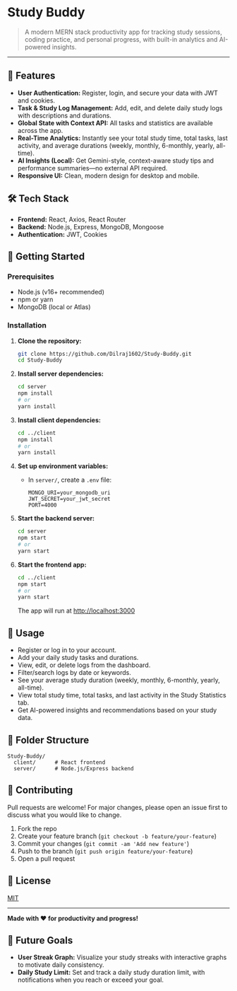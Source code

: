 # Study Buddy

> A modern MERN stack productivity app for tracking study sessions, coding practice, and personal progress, with built-in analytics and AI-powered insights.

---

## 🚀 Features

- **User Authentication:** Register, login, and secure your data with JWT and cookies.
- **Task & Study Log Management:** Add, edit, and delete daily study logs with descriptions and durations.
- **Global State with Context API:** All tasks and statistics are available across the app.
- **Real-Time Analytics:** Instantly see your total study time, total tasks, last activity, and average durations (weekly, monthly, 6-monthly, yearly, all-time).
- **AI Insights (Local):** Get Gemini-style, context-aware study tips and performance summaries—no external API required.
- **Responsive UI:** Clean, modern design for desktop and mobile.

## 🛠️ Tech Stack

- **Frontend:** React, Axios, React Router
- **Backend:** Node.js, Express, MongoDB, Mongoose
- **Authentication:** JWT, Cookies

## 🏁 Getting Started

### Prerequisites
- Node.js (v16+ recommended)
- npm or yarn
- MongoDB (local or Atlas)

### Installation

1. **Clone the repository:**
   ```sh
   git clone https://github.com/Dilraj1602/Study-Buddy.git
   cd Study-Buddy
   ```

2. **Install server dependencies:**
   ```sh
   cd server
   npm install
   # or
   yarn install
   ```

3. **Install client dependencies:**
   ```sh
   cd ../client
   npm install
   # or
   yarn install
   ```

4. **Set up environment variables:**
   - In `server/`, create a `.env` file:
     ```env
     MONGO_URI=your_mongodb_uri
     JWT_SECRET=your_jwt_secret
     PORT=4000
     ```

5. **Start the backend server:**
   ```sh
   cd server
   npm start
   # or
   yarn start
   ```

6. **Start the frontend app:**
   ```sh
   cd ../client
   npm start
   # or
   yarn start
   ```
   The app will run at [http://localhost:3000](http://localhost:3000)

## 📖 Usage

- Register or log in to your account.
- Add your daily study tasks and durations.
- View, edit, or delete logs from the dashboard.
- Filter/search logs by date or keywords.
- See your average study duration (weekly, monthly, 6-monthly, yearly, all-time).
- View total study time, total tasks, and last activity in the Study Statistics tab.
- Get AI-powered insights and recommendations based on your study data.

## 📁 Folder Structure

```
Study-Buddy/
  client/      # React frontend
  server/      # Node.js/Express backend
```

## 🤝 Contributing

Pull requests are welcome! For major changes, please open an issue first to discuss what you would like to change.

1. Fork the repo
2. Create your feature branch (`git checkout -b feature/your-feature`)
3. Commit your changes (`git commit -am 'Add new feature'`)
4. Push to the branch (`git push origin feature/your-feature`)
5. Open a pull request

## 📜 License

[MIT](LICENSE)

---

**Made with ❤️ for productivity and progress!**

## 🧭 Future Goals

- **User Streak Graph:** Visualize your study streaks with interactive graphs to motivate daily consistency.
- **Daily Study Limit:** Set and track a daily study duration limit, with notifications when you reach or exceed your goal.
